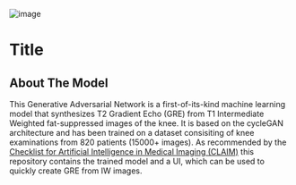 ![image](https://github.com/user-attachments/assets/c7c9d55e-311d-4733-a3df-4eaca117df8c)

# Title

## About The Model
This Generative Adversarial Network is a first-of-its-kind machine learning model that synthesizes T2 Gradient Echo (GRE) from T1 Intermediate Weighted fat-suppressed images of the knee. It is based on the cycleGAN architecture and has been trained on a dataset consisiting of knee examinations from 820 patients (15000+ images). As recommended by the [Checklist for Artificial Intelligence in Medical Imaging (CLAIM)](https://pubs.rsna.org/page/ai/claim) this repository contains the trained model and a UI, which can be used to quickly create GRE from IW images.
